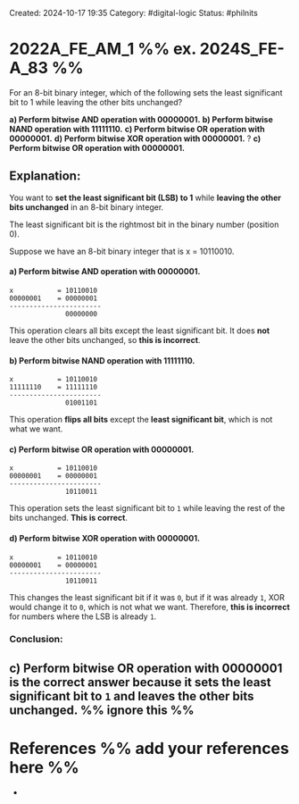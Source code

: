 Created: 2024-10-17 19:35
Category: #digital-logic 
Status: #philnits



# 2022A_FE_AM_1 %% ex. 2024S_FE-A_83 %%

For an 8-bit binary integer, which of the following sets the least significant bit to 1 while leaving the other bits unchanged?

**a) Perform bitwise AND operation with 00000001.** 
**b) Perform bitwise NAND operation with 11111110.** 
**c) Perform bitwise OR operation with 00000001.** 
**d) Perform bitwise XOR operation with 00000001.**
? 
**c) Perform bitwise OR operation with 00000001.**
## **Explanation:**

You want to **set the least significant bit (LSB) to 1** while **leaving the other bits unchanged** in an 8-bit binary integer.

The least significant bit is the rightmost bit in the binary number (position 0).

Suppose we have an 8-bit binary integer that is x = 10110010.

#### a) Perform bitwise AND operation with 00000001.
	x           = 10110010
	00000001    = 00000001
	-----------------------
	              00000000
This operation clears all bits except the least significant bit. It does **not** leave the other bits unchanged, so **this is incorrect**.
 
#### b) Perform bitwise NAND operation with 11111110.
	x           = 10110010
	11111110    = 11111110
	-----------------------
	              01001101
This operation **flips all bits** except the **least significant bit**, which is not what we want.

#### c) Perform bitwise OR operation with 00000001.
	x           = 10110010
	00000001    = 00000001
	-----------------------
	              10110011
This operation sets the least significant bit to `1` while leaving the rest of the bits unchanged. **This is correct**.
#### d) Perform bitwise XOR operation with 00000001.
	x           = 10110010
	00000001    = 00000001
	-----------------------
	              10110011
This changes the least significant bit if it was `0`, but if it was already `1`, XOR would change it to `0`, which is not what we want. Therefore, **this is incorrect** for numbers where the LSB is already `1`.
### **Conclusion:** 
**c) Perform bitwise OR operation with 00000001** is the correct answer because it sets the least significant bit to `1` and leaves the other bits unchanged.
%% ignore this %%
---









# References %% add your references here %%
- 